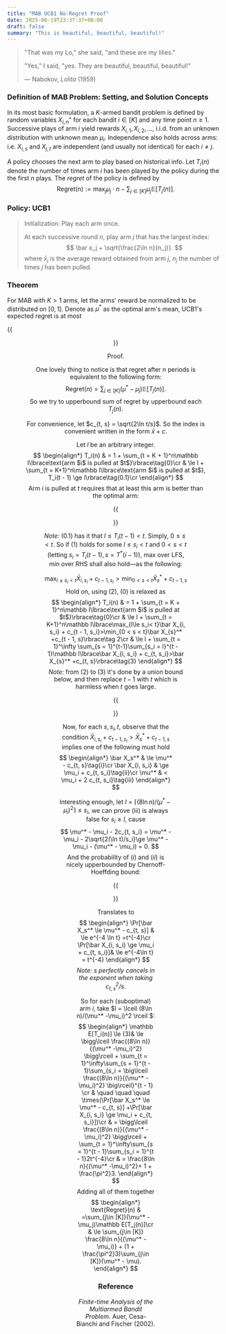 ```yaml
---
title: "MAB UCB1 No-Regret Proof"
date: 2025-06-19T23:37:37+08:00
draft: false
summary: "This is beautiful, beautiful, beautiful!"
---
```


> "That was my Lo," she said, "and these are my lilies."
>
> "Yes," I said, "yes. They are beautiful, beautiful, beautiful!"
>
> — Nabokov, *Lolita* (1959)

### Definition of MAB Problem: Setting, and Solution Concepts

In its most basic formulation, a $K$-armed bandit problem is defined by random variables $X_{i, n}$" for each bandit $i\in [K]$ and any time point $n\ge 1$. Successive plays of arm $i$ yield rewards $X_{i, 1}, X_{i, 2}, \ldots$, i.i.d. from an unknown distribution with unknown mean $\mu_i$. Independence also holds across arms: i.e. $X_{i, s}$ and $X_{j, t}$ are independent (and usually not identical) for each $i\ne j$.

A policy chooses the next arm to play based on historical info. Let $T_i(n)$ denote the number of times arm $i$ has been played by the policy during the the first $n$ plays. The *regret* of the policy is defined by
$$
\text{Regret(n)}:=\max_j \mu_j\cdot  n - \sum_{j\in [K]} \mu_j  \mathbb E[T_j(n)].
$$

### Policy: UCB1

> Initialization: Play each arm once.
>
> At each successive round $n$, play arm $j$ that has the largest index:
> $$
> \bar x_j + \sqrt{\frac{2\ln n}{n_j}}.
> $$
> where $\bar x_j$ is the average reward obtained from arm $j$, $n_j$ the number of times $j$ has been pulled.

### Theorem

For MAB with $K>1$ arms, let the arms' reward be normalized to be distributed on $[0, 1]$. Denote as $\mu^*$ as the optimal arm's mean, UCB1's expected regret is at most

{{<figure align="center" src="/online/UCB1Regret.jpeg" caption="" width="66%">}}

Proof. 

One lovely thing to notice is that regret after $n$ periods is equivalent to the following form:
$$
\text{Regret}(n) = \sum_{j\in [K]}(\mu^* - \mu_j)\mathbb E[T_j(n)].
$$
So we try to upperbound sum of regret by upperbound each $T_j(n)$.

For convenience, let $c_{t, s} = \sqrt{2\ln t/s}$. So the index is convenient written in the form $\bar x + c$.

Let $l$ be an arbitrary integer.
$$
\begin{align*}
T_i(n) & = 1 + \sum_{t = K + 1}^n\mathbb I\lbrace\text{arm $i$ is pulled at $t$}\rbrace\tag{0}\cr
& \le l + \sum_{t = K+1}^n\mathbb I\lbrace\text{arm $i$ is pulled at $t$}, T_i(t - 1) \ge l\rbrace\tag{0.1}\cr
\end{align*}
$$
Arm $i$ is pulled at $t$ requires that at least this arm is better than the optimal arm:

{{<figure align="center" src="/online/UCB1Regret_ineq1.jpeg" caption="" width="100%">}}

*Note:* (0.1) has it that $l\le T_i(t - 1)< t$. Simply, $0\le s< t$. So if (1) holds for some $l\le s_i< t$ and $0<s<t$ (letting $s_i = T_i(t -1), s = T^*(i -1)$), max over LFS, min over RHS shall also hold—as the following:


$$
\max_{l\le s_i< t}\bar X_{i, s_i} + c_{t - 1, s_i}>\min_{0 < s < t}\bar X_{s}^* +c_{t - 1, s}\tag{2}
$$
Hold on, using (2), (0) is relaxed as
$$
\begin{align*}
T_i(n) & = 1 + \sum_{t = K + 1}^n\mathbb I\lbrace\text{arm $i$ is pulled at $t$}\rbrace\tag{0}\cr
& \le l + \sum_{t = K+1}^n\mathbb I\lbrace\max_{l\le s_i< t}\bar X_{i, s_i} + c_{t - 1, s_i}>\min_{0 < s < t}\bar X_{s}^* +c_{t - 1, s}\rbrace\tag 2\cr
& \le l + \sum_{t = 1}^\infty \sum_{s = 1}^{t-1}\sum_{s_i = l}^{t - 1}\mathbb I\lbrace\bar X_{i, s_i} + c_{t, s_i}>\bar X_{s}^* +c_{t, s}\rbrace\tag{3}
\end{align*}
$$
*Note:* from (2) to (3) it's done by a union bound below, and then replace $t - 1$ with $t$ which is harmless when $t$ goes large.

{{<figure align="center" src="/online/UCB1Regret_ineq2.jpeg" caption="" width="100%">}}

Now, for each $s, s_i, t$, observe that the condition $\bar X_{i, s_i} + c_{t - 1, s_i}>\bar X_{s}^* +c_{t - 1, s}$ implies one of the following must hold
$$
\begin{align*}
	\bar X_s^* & \le \mu^* - c_{t, s}\tag{i}\cr
	\bar X_{i, s_i} & \ge \mu_i + c_{t, s_i}\tag{ii}\cr
	\mu^* & < \mu_i + 2 c_{t, s_i}\tag{iii}
\end{align*}
$$

Interesting enough, let $l = \lceil (8\ln n)/(\mu^* -\mu_i)^2 \rceil \le s_i$, we can prove (iii) is always false for $s_i\ge l$, cause
$$
\mu^* - \mu_i - 2c_{t, s_i} = \mu^* - \mu_i - 2\sqrt{2(\ln t)/s_i}\ge \mu^* - \mu_i - (\mu^* - \mu_i) = 0.
$$
And the probability of $(i)$ and $(ii)$ is nicely upperbounded by Chernoff-Hoeffding bound:

{{<figure align="center" src="/online/chernoff_hoeffding.jpeg" caption="Chernoff-Hoeffding bound, Auer et al. (2002)" width="100%">}}

Translates to
$$
\begin{align*}
	\Pr[\bar X_s^* \le \mu^* - c_{t, s}] & \le e^{-4 \ln t}	=t^{-4}\cr
	\Pr[\bar X_{i, s_i} \ge \mu_i + c_{t, s_i}]& \le e^{-4\ln t} = t^{-4}
\end{align*}
$$
*Note: $s$ perfectly cancels in the exponent when taking $c_{t, s}^2/s$*.

So for each (suboptimal) arm $i$, take $l = \lceil (8\ln n)/(\mu^* -\mu_i)^2 \rceil $:
$$
\begin{align*}
\mathbb E[T_i(n)]  \le (3)& \le \bigg\lceil \frac{(8\ln n)}{(\mu^* -\mu_i)^2} \bigg\rceil + \sum_{t = 1}^\infty\sum_{s = 1}^{t - 1}\sum_{s_i = \big\lceil \frac{(8\ln n)}{(\mu^* -\mu_i)^2} \big\rceil}^{t - 1} \cr
& \quad \quad \quad \times(\Pr[\bar X_s^* \le \mu^* - c_{t, s}] +\Pr[\bar X_{i, s_i} \ge \mu_i + c_{t, s_i}])\cr
& = \bigg\lceil \frac{(8\ln n)}{(\mu^* -\mu_i)^2} \bigg\rceil + \sum_{t = 1}^\infty\sum_{s = 1}^{t - 1}\sum_{s_i = 1}^{t - 1}2t^{-4}\cr
& = \frac{8\ln n}{(\mu^* -\mu_i)^2}+ 1 + \frac{\pi^2}3.
\end{align*}
$$
Adding all of them together
$$
\begin{align*}
\text{Regret}(n) & =\sum_{j\in [K]}(\mu^* - \mu_j)\mathbb E[T_j(n)]\cr
& \le \sum_{j\in [K]} \frac{8\ln n}{(\mu^* - \mu_i)} + (1 + \frac{\pi^2}3)\sum_{j\in [K]}(\mu^* - \mu).
\end{align*}
$$

### Reference

*Finite-time Analysis of the Multiarmed Bandit Problem*. Auer, Cesa-Bianchi and Fischer (2002).


